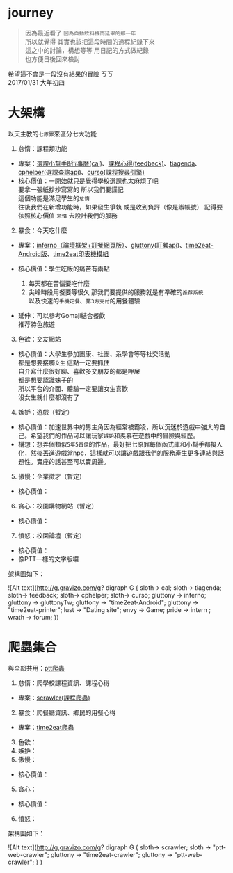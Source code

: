 # journey

> 因為最近看了 `因為自動飲料機而延畢的那一年`  
所以就覺得 其實也該把這段時間的過程紀錄下來  
這之中的討論，構想等等  用日記的方式做紀錄  
也方便日後回來檢討

希望這不會是一段沒有結果的冒險 ㄎㄎ  
2017/01/31 大年初四

# 大架構

以天主教的`七原罪`來區分七大功能

1. 怠惰：課程類功能
 * 專案：[選課小幫手&行事曆(cal)](http://github.com/stufinite/cal)、[課程心得(feedback)](https://github.com/Stufinite/feedback_django)、[tiagenda](https://github.com/Stufinite/tiagenda)、[cphelper(選課查詢api)](https://github.com/Stufinite/cphelper)、[curso(課程搜尋引擎) ](https://github.com/Stufinite/curso)
 * 核心價值：一開始就只是覺得學校選課也太麻煩了吧  
   要拿一張紙抄抄寫寫的  所以我們要謹記  
   這個功能是滿足學生的`怠惰`  
   往後我們在新增功能時，如果發生爭執  或是收到負評（像是辦帳號）
   記得要依照核心價值 `怠惰` 去設計我們的服務
2. 暴食：今天吃什麼
  * 專案：[inferno（論壇框架+訂餐網頁版）](https://github.com/Stufinite/inferno)、[gluttony(訂餐api)](https://github.com/Stufinite/gluttony)、[time2eat-Android版](https://github.com/Stufinite/Time2eat-Android)、[time2eat印表機模組](https://github.com/Stufinite/Time2eat-printer)
  * 核心價值：學生吃飯的痛苦有兩點

      1. 每天都在苦惱要吃什麼  
      2. 尖峰時段用餐要等很久
    那我們要提供的服務就是有準確的`推荐系統`  
    以及快速的`手機定餐`、`第3方支付`的用餐體驗
  * 延伸：可以參考Gomaji結合餐飲  
    推荐特色旅遊
3. 色欲：交友網站
  * 核心價值：大學生參加團康、社團、系學會等等社交活動  
    都是想要接觸`女生`  這點一定要抓住  
    自介寫什麼很好聊、喜歡多交朋友的都是呷屎  
    都是想要認識妹子的  
    所以平台的介面、體驗一定要讓女生喜歡  
    沒女生就什麼都沒有了
4. 嫉妒：遊戲（暫定）
  * 核心價值：加速世界中的男主角因為經常被霸凌，所以沉迷於遊戲中強大的自己。希望我們的作品可以讓玩家`嫉妒`和羨慕在遊戲中的冒險與經歷。
  * 構想：想弄個類似`5年5百億`的作品，最好把七原罪每個函式庫和小幫手都擬人化，然後丟進遊戲當npc，這樣就可以讓遊戲跟我們的服務產生更多連結與話題性。賣座的話甚至可以賣周邊。
5. 傲慢：企業徵才（暫定）
  * 核心價值：
6. 貪心：校園購物網站（暫定）
  * 核心價值：
7. 憤怒：校園論壇（暫定）
  * 核心價值：
  * 像PTT一樣的文字版囉

架構圖如下：

![Alt text](http://g.gravizo.com/g?
 digraph G {
   sloth-> cal;
   sloth-> tiagenda;
   sloth-> feedback;
   sloth-> cphelper;
   sloth-> curso;
   gluttony -> inferno;
   gluttony -> gluttonyTw;
   gluttony -> "time2eat-Android";
   gluttony -> "time2eat-printer";
   lust -> "Dating site";
   envy -> Game;
   pride -> intern  ;
   wrath -> forum;
 })

# 爬蟲集合

與全部共用：[ptt爬蟲](https://github.com/Stufinite/ptt-web-crawler)

1. 怠惰：爬學校課程資訊、課程心得
 * 專案：[scrawler(課程爬蟲)](https://github.com/Stufinite/scrawler)
2. 暴食：爬餐廳資訊、鄉民的用餐心得
  * 專案：[time2eat爬蟲](https://github.com/Stufinite/Time2eat-crawler)
3. 色欲：
4. 嫉妒：
7. 傲慢：
  * 核心價值：
5. 貪心：
  * 核心價值：
6. 憤怒：

架構圖如下：

![Alt text](http://g.gravizo.com/g?
digraph G {
 sloth-> scrawler;
 sloth -> "ptt-web-crawler";
 gluttony -> "time2eat-crawler";
 gluttony -> "ptt-web-crawler";
}
)
